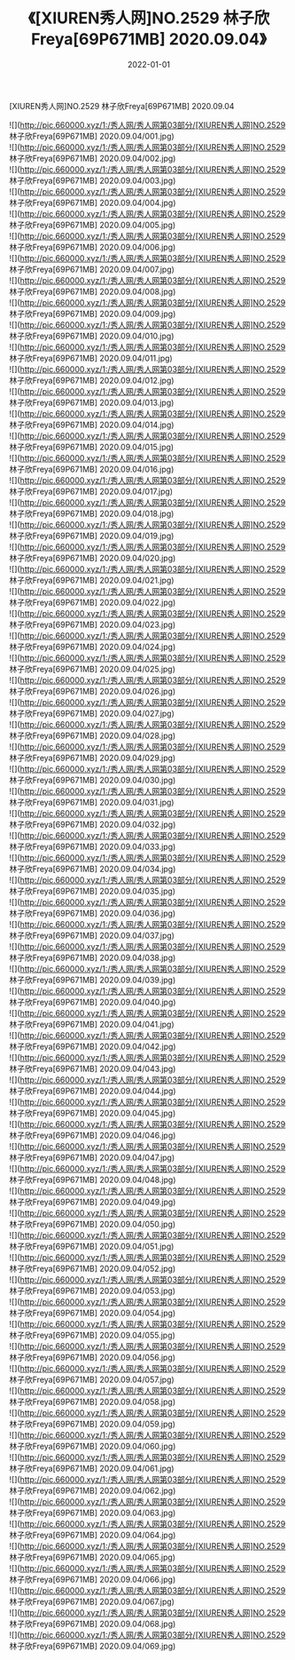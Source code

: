 ﻿---
layout: post
title:  《[XIUREN秀人网]NO.2529 林子欣Freya[69P671MB] 2020.09.04》
date:   2022-01-01
img: http://pic.660000.xyz/1:/秀人网/秀人网第03部分/[XIUREN秀人网]NO.2529 林子欣Freya[69P671MB] 2020.09.04/000.jpg
categories: [美女, 清纯, 唯美]
---

[XIUREN秀人网]NO.2529 林子欣Freya[69P671MB] 2020.09.04

 ![](http://pic.660000.xyz/1:/秀人网/秀人网第03部分/[XIUREN秀人网]NO.2529 林子欣Freya[69P671MB] 2020.09.04/001.jpg) <br>![](http://pic.660000.xyz/1:/秀人网/秀人网第03部分/[XIUREN秀人网]NO.2529 林子欣Freya[69P671MB] 2020.09.04/002.jpg) <br>![](http://pic.660000.xyz/1:/秀人网/秀人网第03部分/[XIUREN秀人网]NO.2529 林子欣Freya[69P671MB] 2020.09.04/003.jpg) <br>![](http://pic.660000.xyz/1:/秀人网/秀人网第03部分/[XIUREN秀人网]NO.2529 林子欣Freya[69P671MB] 2020.09.04/004.jpg) <br>![](http://pic.660000.xyz/1:/秀人网/秀人网第03部分/[XIUREN秀人网]NO.2529 林子欣Freya[69P671MB] 2020.09.04/005.jpg) <br>![](http://pic.660000.xyz/1:/秀人网/秀人网第03部分/[XIUREN秀人网]NO.2529 林子欣Freya[69P671MB] 2020.09.04/006.jpg) <br>![](http://pic.660000.xyz/1:/秀人网/秀人网第03部分/[XIUREN秀人网]NO.2529 林子欣Freya[69P671MB] 2020.09.04/007.jpg) <br>![](http://pic.660000.xyz/1:/秀人网/秀人网第03部分/[XIUREN秀人网]NO.2529 林子欣Freya[69P671MB] 2020.09.04/008.jpg) <br>![](http://pic.660000.xyz/1:/秀人网/秀人网第03部分/[XIUREN秀人网]NO.2529 林子欣Freya[69P671MB] 2020.09.04/009.jpg) <br>![](http://pic.660000.xyz/1:/秀人网/秀人网第03部分/[XIUREN秀人网]NO.2529 林子欣Freya[69P671MB] 2020.09.04/010.jpg) <br>![](http://pic.660000.xyz/1:/秀人网/秀人网第03部分/[XIUREN秀人网]NO.2529 林子欣Freya[69P671MB] 2020.09.04/011.jpg) <br>![](http://pic.660000.xyz/1:/秀人网/秀人网第03部分/[XIUREN秀人网]NO.2529 林子欣Freya[69P671MB] 2020.09.04/012.jpg) <br>![](http://pic.660000.xyz/1:/秀人网/秀人网第03部分/[XIUREN秀人网]NO.2529 林子欣Freya[69P671MB] 2020.09.04/013.jpg) <br>![](http://pic.660000.xyz/1:/秀人网/秀人网第03部分/[XIUREN秀人网]NO.2529 林子欣Freya[69P671MB] 2020.09.04/014.jpg) <br>![](http://pic.660000.xyz/1:/秀人网/秀人网第03部分/[XIUREN秀人网]NO.2529 林子欣Freya[69P671MB] 2020.09.04/015.jpg) <br>![](http://pic.660000.xyz/1:/秀人网/秀人网第03部分/[XIUREN秀人网]NO.2529 林子欣Freya[69P671MB] 2020.09.04/016.jpg) <br>![](http://pic.660000.xyz/1:/秀人网/秀人网第03部分/[XIUREN秀人网]NO.2529 林子欣Freya[69P671MB] 2020.09.04/017.jpg) <br>![](http://pic.660000.xyz/1:/秀人网/秀人网第03部分/[XIUREN秀人网]NO.2529 林子欣Freya[69P671MB] 2020.09.04/018.jpg) <br>![](http://pic.660000.xyz/1:/秀人网/秀人网第03部分/[XIUREN秀人网]NO.2529 林子欣Freya[69P671MB] 2020.09.04/019.jpg) <br>![](http://pic.660000.xyz/1:/秀人网/秀人网第03部分/[XIUREN秀人网]NO.2529 林子欣Freya[69P671MB] 2020.09.04/020.jpg) <br>![](http://pic.660000.xyz/1:/秀人网/秀人网第03部分/[XIUREN秀人网]NO.2529 林子欣Freya[69P671MB] 2020.09.04/021.jpg) <br>![](http://pic.660000.xyz/1:/秀人网/秀人网第03部分/[XIUREN秀人网]NO.2529 林子欣Freya[69P671MB] 2020.09.04/022.jpg) <br>![](http://pic.660000.xyz/1:/秀人网/秀人网第03部分/[XIUREN秀人网]NO.2529 林子欣Freya[69P671MB] 2020.09.04/023.jpg) <br>![](http://pic.660000.xyz/1:/秀人网/秀人网第03部分/[XIUREN秀人网]NO.2529 林子欣Freya[69P671MB] 2020.09.04/024.jpg) <br>![](http://pic.660000.xyz/1:/秀人网/秀人网第03部分/[XIUREN秀人网]NO.2529 林子欣Freya[69P671MB] 2020.09.04/025.jpg) <br>![](http://pic.660000.xyz/1:/秀人网/秀人网第03部分/[XIUREN秀人网]NO.2529 林子欣Freya[69P671MB] 2020.09.04/026.jpg) <br>![](http://pic.660000.xyz/1:/秀人网/秀人网第03部分/[XIUREN秀人网]NO.2529 林子欣Freya[69P671MB] 2020.09.04/027.jpg) <br>![](http://pic.660000.xyz/1:/秀人网/秀人网第03部分/[XIUREN秀人网]NO.2529 林子欣Freya[69P671MB] 2020.09.04/028.jpg) <br>![](http://pic.660000.xyz/1:/秀人网/秀人网第03部分/[XIUREN秀人网]NO.2529 林子欣Freya[69P671MB] 2020.09.04/029.jpg) <br>![](http://pic.660000.xyz/1:/秀人网/秀人网第03部分/[XIUREN秀人网]NO.2529 林子欣Freya[69P671MB] 2020.09.04/030.jpg) <br>![](http://pic.660000.xyz/1:/秀人网/秀人网第03部分/[XIUREN秀人网]NO.2529 林子欣Freya[69P671MB] 2020.09.04/031.jpg) <br>![](http://pic.660000.xyz/1:/秀人网/秀人网第03部分/[XIUREN秀人网]NO.2529 林子欣Freya[69P671MB] 2020.09.04/032.jpg) <br>![](http://pic.660000.xyz/1:/秀人网/秀人网第03部分/[XIUREN秀人网]NO.2529 林子欣Freya[69P671MB] 2020.09.04/033.jpg) <br>![](http://pic.660000.xyz/1:/秀人网/秀人网第03部分/[XIUREN秀人网]NO.2529 林子欣Freya[69P671MB] 2020.09.04/034.jpg) <br>![](http://pic.660000.xyz/1:/秀人网/秀人网第03部分/[XIUREN秀人网]NO.2529 林子欣Freya[69P671MB] 2020.09.04/035.jpg) <br>![](http://pic.660000.xyz/1:/秀人网/秀人网第03部分/[XIUREN秀人网]NO.2529 林子欣Freya[69P671MB] 2020.09.04/036.jpg) <br>![](http://pic.660000.xyz/1:/秀人网/秀人网第03部分/[XIUREN秀人网]NO.2529 林子欣Freya[69P671MB] 2020.09.04/037.jpg) <br>![](http://pic.660000.xyz/1:/秀人网/秀人网第03部分/[XIUREN秀人网]NO.2529 林子欣Freya[69P671MB] 2020.09.04/038.jpg) <br>![](http://pic.660000.xyz/1:/秀人网/秀人网第03部分/[XIUREN秀人网]NO.2529 林子欣Freya[69P671MB] 2020.09.04/039.jpg) <br>![](http://pic.660000.xyz/1:/秀人网/秀人网第03部分/[XIUREN秀人网]NO.2529 林子欣Freya[69P671MB] 2020.09.04/040.jpg) <br>![](http://pic.660000.xyz/1:/秀人网/秀人网第03部分/[XIUREN秀人网]NO.2529 林子欣Freya[69P671MB] 2020.09.04/041.jpg) <br>![](http://pic.660000.xyz/1:/秀人网/秀人网第03部分/[XIUREN秀人网]NO.2529 林子欣Freya[69P671MB] 2020.09.04/042.jpg) <br>![](http://pic.660000.xyz/1:/秀人网/秀人网第03部分/[XIUREN秀人网]NO.2529 林子欣Freya[69P671MB] 2020.09.04/043.jpg) <br>![](http://pic.660000.xyz/1:/秀人网/秀人网第03部分/[XIUREN秀人网]NO.2529 林子欣Freya[69P671MB] 2020.09.04/044.jpg) <br>![](http://pic.660000.xyz/1:/秀人网/秀人网第03部分/[XIUREN秀人网]NO.2529 林子欣Freya[69P671MB] 2020.09.04/045.jpg) <br>![](http://pic.660000.xyz/1:/秀人网/秀人网第03部分/[XIUREN秀人网]NO.2529 林子欣Freya[69P671MB] 2020.09.04/046.jpg) <br>![](http://pic.660000.xyz/1:/秀人网/秀人网第03部分/[XIUREN秀人网]NO.2529 林子欣Freya[69P671MB] 2020.09.04/047.jpg) <br>![](http://pic.660000.xyz/1:/秀人网/秀人网第03部分/[XIUREN秀人网]NO.2529 林子欣Freya[69P671MB] 2020.09.04/048.jpg) <br>![](http://pic.660000.xyz/1:/秀人网/秀人网第03部分/[XIUREN秀人网]NO.2529 林子欣Freya[69P671MB] 2020.09.04/049.jpg) <br>![](http://pic.660000.xyz/1:/秀人网/秀人网第03部分/[XIUREN秀人网]NO.2529 林子欣Freya[69P671MB] 2020.09.04/050.jpg) <br>![](http://pic.660000.xyz/1:/秀人网/秀人网第03部分/[XIUREN秀人网]NO.2529 林子欣Freya[69P671MB] 2020.09.04/051.jpg) <br>![](http://pic.660000.xyz/1:/秀人网/秀人网第03部分/[XIUREN秀人网]NO.2529 林子欣Freya[69P671MB] 2020.09.04/052.jpg) <br>![](http://pic.660000.xyz/1:/秀人网/秀人网第03部分/[XIUREN秀人网]NO.2529 林子欣Freya[69P671MB] 2020.09.04/053.jpg) <br>![](http://pic.660000.xyz/1:/秀人网/秀人网第03部分/[XIUREN秀人网]NO.2529 林子欣Freya[69P671MB] 2020.09.04/054.jpg) <br>![](http://pic.660000.xyz/1:/秀人网/秀人网第03部分/[XIUREN秀人网]NO.2529 林子欣Freya[69P671MB] 2020.09.04/055.jpg) <br>![](http://pic.660000.xyz/1:/秀人网/秀人网第03部分/[XIUREN秀人网]NO.2529 林子欣Freya[69P671MB] 2020.09.04/056.jpg) <br>![](http://pic.660000.xyz/1:/秀人网/秀人网第03部分/[XIUREN秀人网]NO.2529 林子欣Freya[69P671MB] 2020.09.04/057.jpg) <br>![](http://pic.660000.xyz/1:/秀人网/秀人网第03部分/[XIUREN秀人网]NO.2529 林子欣Freya[69P671MB] 2020.09.04/058.jpg) <br>![](http://pic.660000.xyz/1:/秀人网/秀人网第03部分/[XIUREN秀人网]NO.2529 林子欣Freya[69P671MB] 2020.09.04/059.jpg) <br>![](http://pic.660000.xyz/1:/秀人网/秀人网第03部分/[XIUREN秀人网]NO.2529 林子欣Freya[69P671MB] 2020.09.04/060.jpg) <br>![](http://pic.660000.xyz/1:/秀人网/秀人网第03部分/[XIUREN秀人网]NO.2529 林子欣Freya[69P671MB] 2020.09.04/061.jpg) <br>![](http://pic.660000.xyz/1:/秀人网/秀人网第03部分/[XIUREN秀人网]NO.2529 林子欣Freya[69P671MB] 2020.09.04/062.jpg) <br>![](http://pic.660000.xyz/1:/秀人网/秀人网第03部分/[XIUREN秀人网]NO.2529 林子欣Freya[69P671MB] 2020.09.04/063.jpg) <br>![](http://pic.660000.xyz/1:/秀人网/秀人网第03部分/[XIUREN秀人网]NO.2529 林子欣Freya[69P671MB] 2020.09.04/064.jpg) <br>![](http://pic.660000.xyz/1:/秀人网/秀人网第03部分/[XIUREN秀人网]NO.2529 林子欣Freya[69P671MB] 2020.09.04/065.jpg) <br>![](http://pic.660000.xyz/1:/秀人网/秀人网第03部分/[XIUREN秀人网]NO.2529 林子欣Freya[69P671MB] 2020.09.04/066.jpg) <br>![](http://pic.660000.xyz/1:/秀人网/秀人网第03部分/[XIUREN秀人网]NO.2529 林子欣Freya[69P671MB] 2020.09.04/067.jpg) <br>![](http://pic.660000.xyz/1:/秀人网/秀人网第03部分/[XIUREN秀人网]NO.2529 林子欣Freya[69P671MB] 2020.09.04/068.jpg) <br>![](http://pic.660000.xyz/1:/秀人网/秀人网第03部分/[XIUREN秀人网]NO.2529 林子欣Freya[69P671MB] 2020.09.04/069.jpg) <br>
